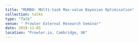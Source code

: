 ```yaml
---
title: "MUMBO: MUlti-task Max-value Bayesian Optimisation"
collection: talks
type: "Talk"
venue: " Prowler External Research Seminar"
date: 2019-11-01
location: "Prowler.io, Cambridge, UK"
---
```

